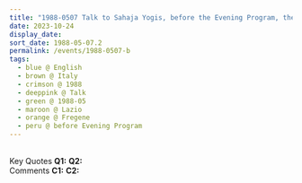 ```yaml
---
title: "1988-0507 Talk to Sahaja Yogis, before the Evening Program, the day before Sahasrāra Pūjā, Tent, Fregene (40 kms E of Rome), Lazio, Italy"
date: 2023-10-24
display_date: 
sort_date: 1988-05-07.2
permalink: /events/1988-0507-b
tags:
  - blue @ English
  - brown @ Italy
  - crimson @ 1988
  - deeppink @ Talk
  - green @ 1988-05
  - maroon @ Lazio
  - orange @ Fregene
  - peru @ before Evening Program
---
```


<br>

<wave-list>
  <list-title color="DarkSeaGreen" width="55">Key Quotes</list-title>
  <list-item color="BlanchedAlmond" width="280"><b>Q1:</b> <i></i></list-item>
  <list-item color="Lavender" width="280"><b>Q2:</b> <i></i></list-item>
</wave-list>

<br>

<wave-list>
  <list-title color="DarkSeaGreen" width="55">Comments</list-title>
  <list-item color="BlanchedAlmond" width="280"><b>C1:</b> <i></i></list-item>
  <list-item color="Lavender" width="280"><b>C2:</b> <i></i></list-item>
</wave-list>